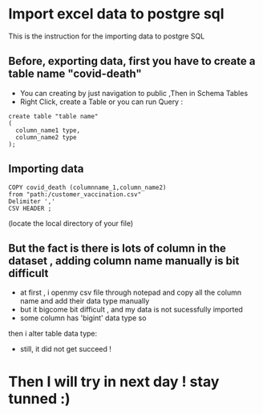 # Import excel data to postgre sql 
This is the instruction for the importing data to postgre SQL 


## Before, exporting data, first you have to create a table name "covid-death"
 - You can creating by just navigation to public ,Then in Schema Tables 
 - Right Click, create a Table
 or you can run Query :
  ```
  create table "table name"
  (
    column_name1 type,
    column_name2 type
  );
  ```

## Importing data 

```
COPY covid_death (columnname_1,column_name2)
from "path:/customer_vaccination.csv"
Delimiter ','
CSV HEADER ;
```
(locate the local directory of your file)

## But the fact is there is lots of column in the dataset , adding column name manually is bit difficult 

- at first , i openmy csv file through notepad and copy all the column name and add their data type manually 
- but it bigcome bit difficult , and my data is not sucessfully imported
- some column has 'bigint' data type  so 

then i  alter table data type: 
 - still, it did not get succeed !

 # Then I will try in next day ! stay tunned :)